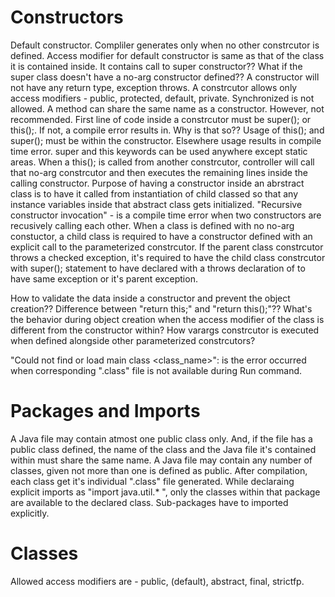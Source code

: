 # Constructors

Default constructor. Compliler generates only when no other constrcutor is defined. Access modifier for default constructor is same as that of the class it is contained inside. It contains call to super constructor?? What if the super class doesn't have a no-arg constructor defined??
A constructor will not have any return type, exception throws.
A constrcutor allows only access modifiers - public, protected, default, private. Synchronized is not allowed. 
A method can share the same name as a constructor. However, not recommended.
First line of code inside a constrcutor must be super(); or this();. If not, a compile error results in. Why is that so??
Usage of this(); and super(); must be within the constructor. Elsewhere usage results in compile time error.
super and this keywords can be used anywhere except static areas.
When a this(); is called from another constrcutor, controller will call that no-arg constrcutor and then executes the remaining lines inside the calling constructor.
Purpose of having a constructor inside an abrstract class is to have it called from instantiation of child classed so that any instance variables inside that abstract class gets initialized.
"Recursive constructor invocation" - is a compile time error when two constructors are recusively calling each other.
When a class is defined with no no-arg constuctor, a child class is required to have a constructor defined with an explicit call to the parameterized constrcutor.
If the parent class constrcutor throws a checked exception, it's required to have the child class constrcutor with super(); statement to have declared with a throws declaration of to have same exception or it's parent exception.

How to validate the data inside a constructor and prevent the object creation??
Difference between "return this;" and "return this();"??
What's the behavior during object creation when the access modifier of the class is different from the constructor within?
How varargs constrcutor is executed when defined alongside other parameterized constrcutors?

"Could not find or load main class <class_name>": is the error occurred when corresponding ".class" file is not available during Run command.


# Packages and Imports

A Java file may contain atmost one public class only. And, if the file has a public class defined, the name of the class and the Java file it's contained within must share the same name.
A Java file may contain any number of classes, given not more than one is defined as public. After compilation, each class get it's individual ".class" file generated.
While declaraing explicit imports as "import java.util.* ", only the classes within that package are available to the declared class. Sub-packages have to imported explicitly.


# Classes
Allowed access modifiers are - public, (default), abstract, final, strictfp.
